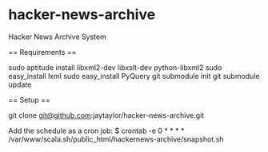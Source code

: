 hacker-news-archive
===================

Hacker News Archive System

== Requirements ==

 sudo aptitude install libxml2-dev libxslt-dev python-libxml2
 sudo easy_install lxml
 sudo easy_install PyQuery
 git submodule init
 git submodule update


== Setup ==

 git clone git@github.com:jaytaylor/hacker-news-archive.git

Add the schedule as a cron job:
$ crontab -e
 0 * * * * /var/www/scala.sh/public_html/hackernews-archive/snapshot.sh
